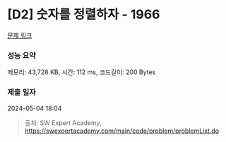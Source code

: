 # [D2] 숫자를 정렬하자 - 1966 

[문제 링크](https://swexpertacademy.com/main/code/problem/problemDetail.do?contestProbId=AV5PrmyKAWEDFAUq) 

### 성능 요약

메모리: 43,728 KB, 시간: 112 ms, 코드길이: 200 Bytes

### 제출 일자

2024-05-04 18:04



> 출처: SW Expert Academy, https://swexpertacademy.com/main/code/problem/problemList.do